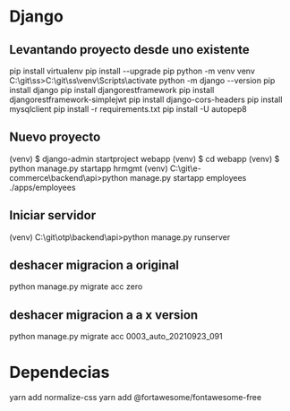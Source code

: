 # Django

## Levantando proyecto desde uno existente

pip install virtualenv
pip install --upgrade pip
python -m venv venv
C:\git\ss>C:\git\ss\venv\Scripts\activate
python -m django --version
pip install django
pip install djangorestframework
pip install djangorestframework-simplejwt
pip install django-cors-headers
pip install mysqlclient
pip install -r requirements.txt
pip install -U autopep8

## Nuevo proyecto

(venv) $ django-admin startproject webapp
(venv) $ cd webapp
(venv) $ python manage.py startapp hrmgmt
(venv) C:\git\e-commerce\backend\api>python manage.py startapp employees ./apps/employees

## Iniciar servidor

(venv) C:\git\otp\backend\api>python manage.py runserver

## deshacer migracion a original

python manage.py migrate acc zero

## deshacer migracion a a x version

python manage.py migrate acc 0003_auto_20210923_091

# Dependecias

yarn add normalize-css
yarn add @fortawesome/fontawesome-free

